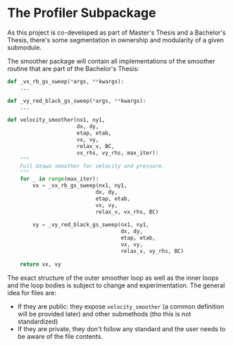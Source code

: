 # The Profiler Subpackage

As this project is co-developed as part of Master's Thesis and a Bachelor's Thesis, there's some segmentation in 
ownership and modularity of a given submodule.

The smoother package will contain all implementations of the smoother routine that are part of the Bachelor's Thesis:
```python
def _vx_rb_gs_sweep(*args, **kwargs):
    ...

def _vy_red_black_gs_sweep(*args, **kwargs):
    ...

def velocity_smoother(nx1, ny1,
                      dx, dy,
                      etap, etab,
                      vx, vy,
                      relax_v, BC,
                      vx_rhs, vy_rhs, max_iter):
    """
    Full Uzawa smoother for velocity and pressure.
    """
    for _ in range(max_iter):
        vx = _vx_rb_gs_sweep(nx1, ny1,
                            dx, dy,
                            etap, etab,
                            vx, vy,
                            relax_v, vx_rhs, BC)
        
        vy = _vy_red_black_gs_sweep(nx1, ny1,
                                    dx, dy,
                                    etap, etab,
                                    vx, vy,
                                    relax_v, vy_rhs, BC)
        
    return vx, vy
```

The exact structure of the outer smoother loop as well as the inner loops and the loop bodies is subject to 
change and experimentation. The general idea for files are:
- If they are public: they expose `velocity_smoother` (a common definition will be provided later) and other submethods (tho this is not standardized)
- If they are private, they don't follow any standard and the user needs to be aware of the file contents.